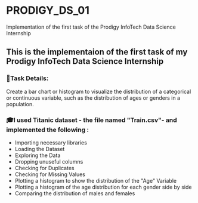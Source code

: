 # PRODIGY_DS_01
Implementation of the first task of the Prodigy InfoTech Data Science Internship

## This is the implementaion of the first task of my Prodigy InfoTech Data Science Internship

### 📌Task Details:
Create a bar chart or histogram to visualize the distribution of a categorical or continuous variable, such as the distribution of ages or genders in a population.

### 🎓I used Titanic dataset - the file named "Train.csv"- and implemented the following :
- Importing necessary libraries
- Loading the Dataset
- Exploring the Data
- Dropping unuseful columns
- Checking for Duplicates
- Checking for Missing Values
- Plotting a histogram to show the distribution of the "Age" Variable
- Plotting a histogram of the age distribution for each gender side by side
- Comparing the distribution of males and females
